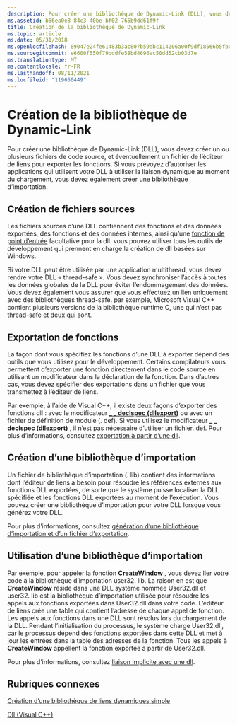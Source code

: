 ```yaml
---
description: Pour créer une bibliothèque de Dynamic-Link (DLL), vous devez créer un ou plusieurs fichiers de code source, et éventuellement un fichier de l’éditeur de liens pour exporter les fonctions.
ms.assetid: b66ea0e8-84c3-40be-bf02-765b9dd61f9f
title: Création de la bibliothèque de Dynamic-Link
ms.topic: article
ms.date: 05/31/2018
ms.openlocfilehash: 89047e24fe61483b3ac807b59abc114206a00f9df18566b5fb02947268fbd792
ms.sourcegitcommit: e6600f550f79bddfe58bd4696ac50dd52cb03d7e
ms.translationtype: MT
ms.contentlocale: fr-FR
ms.lasthandoff: 08/11/2021
ms.locfileid: "119650449"
---
```

# <a name="dynamic-link-library-creation"></a>Création de la bibliothèque de Dynamic-Link

Pour créer une bibliothèque de Dynamic-Link (DLL), vous devez créer un ou plusieurs fichiers de code source, et éventuellement un fichier de l’éditeur de liens pour exporter les fonctions. Si vous prévoyez d’autoriser les applications qui utilisent votre DLL à utiliser la liaison dynamique au moment du chargement, vous devez également créer une bibliothèque d’importation.

## <a name="creating-source-files"></a>Création de fichiers sources

Les fichiers sources d’une DLL contiennent des fonctions et des données exportées, des fonctions et des données internes, ainsi qu’une [fonction de point d’entrée](dynamic-link-library-entry-point-function.md) facultative pour la dll. vous pouvez utiliser tous les outils de développement qui prennent en charge la création de dll basées sur Windows.

Si votre DLL peut être utilisée par une application multithread, vous devez rendre votre DLL « thread-safe ». Vous devez synchroniser l’accès à toutes les données globales de la DLL pour éviter l’endommagement des données. Vous devez également vous assurer que vous effectuez un lien uniquement avec des bibliothèques thread-safe. par exemple, Microsoft Visual C++ contient plusieurs versions de la bibliothèque runtime C, une qui n’est pas thread-safe et deux qui sont.

## <a name="exporting-functions"></a>Exportation de fonctions

La façon dont vous spécifiez les fonctions d’une DLL à exporter dépend des outils que vous utilisez pour le développement. Certains compilateurs vous permettent d’exporter une fonction directement dans le code source en utilisant un modificateur dans la déclaration de la fonction. Dans d’autres cas, vous devez spécifier des exportations dans un fichier que vous transmettez à l’éditeur de liens.

Par exemple, à l’aide de Visual C++, il existe deux façons d’exporter des fonctions dll : avec le modificateur [**\_ \_ declspec (dllexport)**](https://msdn.microsoft.com/library/3y1sfaz2(v=VS.71).aspx) ou avec un fichier de définition de module (. def). Si vous utilisez le modificateur **\_ \_ declspec (dllexport)** , il n’est pas nécessaire d’utiliser un fichier. def. Pour plus d’informations, consultez [exportation à partir d’une dll](/cpp/build/exporting-from-a-dll?view=vs-2019).

## <a name="creating-an-import-library"></a>Création d’une bibliothèque d’importation

Un fichier de bibliothèque d’importation (. lib) contient des informations dont l’éditeur de liens a besoin pour résoudre les références externes aux fonctions DLL exportées, de sorte que le système puisse localiser la DLL spécifiée et les fonctions DLL exportées au moment de l’exécution. Vous pouvez créer une bibliothèque d’importation pour votre DLL lorsque vous générez votre DLL.

Pour plus d’informations, consultez [génération d’une bibliothèque d’importation et d’un fichier d’exportation](/cpp/build/reference/building-an-import-library-and-export-file?view=vs-2019).

## <a name="using-an-import-library"></a>Utilisation d’une bibliothèque d’importation

Par exemple, pour appeler la fonction [**CreateWindow**](/windows/win32/api/winuser/nf-winuser-createwindowa) , vous devez lier votre code à la bibliothèque d’importation user32. lib. La raison en est que **CreateWindow** réside dans une DLL système nommée User32.dll et user32. lib est la bibliothèque d’importation utilisée pour résoudre les appels aux fonctions exportées dans User32.dll dans votre code. L’éditeur de liens crée une table qui contient l’adresse de chaque appel de fonction. Les appels aux fonctions dans une DLL sont résolus lors du chargement de la DLL. Pendant l’initialisation du processus, le système charge User32.dll, car le processus dépend des fonctions exportées dans cette DLL et met à jour les entrées dans la table des adresses de la fonction. Tous les appels à **CreateWindow** appellent la fonction exportée à partir de User32.dll.

Pour plus d’informations, consultez [liaison implicite avec une dll](/previous-versions/d14wsce5(v=vs.140)).

## <a name="related-topics"></a>Rubriques connexes

<dl> <dt>

[Création d’une bibliothèque de liens dynamiques simple](creating-a-simple-dynamic-link-library.md)
</dt> <dt>

[Dll (Visual C++)](/cpp/build/dlls-in-visual-cpp?view=vs-2019)
</dt> </dl>

 

 
